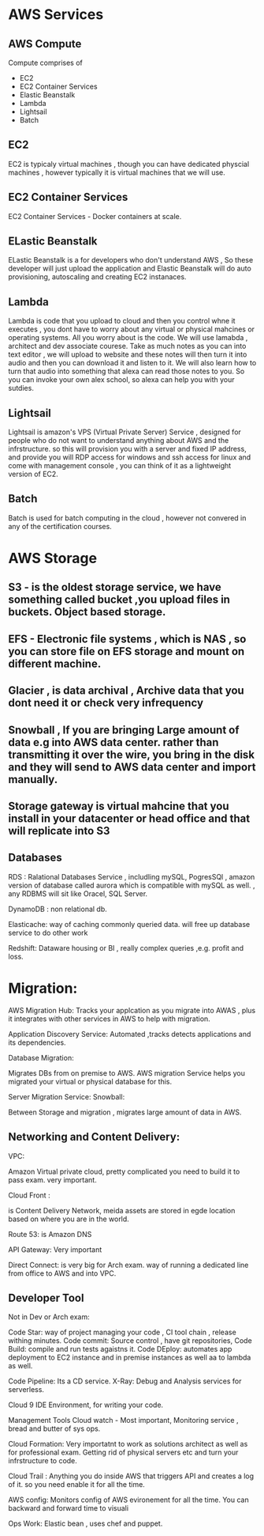 # AWS Services

## AWS Compute

Compute comprises of 

- EC2 
- EC2 Container Services
- Elastic Beanstalk
- Lambda
- Lightsail
- Batch


## EC2
   EC2 is typicaly virtual machines , though you can have dedicated physcial machines , however typically it is virtual machines that we will use.

## EC2 Container Services
EC2 Container Services - Docker containers at scale.


## ELastic Beanstalk 

ELastic Beanstalk is a for developers who don't understand AWS , So these developer will just upload the application and Elastic Beanstalk will do auto provisioning, autoscaling and creating EC2 instanaces.

## Lambda 
Lambda is code that you upload to cloud and then you control whne it executes , you dont have to worry about any virtual or physical mahcines or operating systems. All you worry about is the code.
We will use lamabda , architect and dev associate courese. Take as much notes as you can into text editor , we will upload to website and these notes will then turn it into audio and then you can download it and listen to it. We will also learn how to turn that audio into something that alexa can read those notes to you. So you can invoke your own alex school, so alexa can help you with your sutdies.

## Lightsail
Lightsail is amazon's VPS (Virtual Private Server) Service , designed for people who do not want to understand anything about AWS and the infrstructure. so this will provision you with a server and fixed IP address, and provide you will RDP access for windows and ssh access for linux and come with management console , you can think of it as a lightweight version of EC2.

## Batch
Batch is used for batch computing in the cloud , however not convered in any of the certification courses.



# AWS Storage 

## S3 - is the oldest storage service, we have something called bucket ,you upload files in buckets. Object based storage.
## EFS - Electronic file systems , which is NAS , so you can store file on EFS storage and mount on different machine.
## Glacier , is data archival , Archive data that you dont need it or check very infrequency
## Snowball , If you are bringing Large amount of data e.g into AWS data center. rather than transmitting it over the wire, you bring in the disk and  they will send to AWS data center and import manually.
## Storage gateway is virtual mahcine that you install in your datacenter or head office and that will replicate into S3


## Databases

RDS : 
Ralational Databases Service , includling mySQL, PogresSQl , amazon version of database called aurora which is compatible with mySQL as well.	, any RDBMS will sit like Oracel, SQL Server.

DynamoDB :
non relational db.

Elasticache:
way of caching commonly queried data. will free up database service to do other work

Redshift:
Dataware housing or BI , really complex queries ,e.g. profit and loss.


# Migration:

AWS Migration Hub:
Tracks your applcation as you migrate into AWAS , plus it integrates with other services in AWS to help with migration.

Application Discovery Service:
Automated ,tracks  detects applications and its dependencies.

Database Migration:

Migrates DBs from on premise to AWS.  AWS migration Service helps you migrated your virtual or physical database for this.

Server Migration Service:
Snowball:

Between Storage and migration , migrates large amount of data in AWS.

## Networking and Content Delivery:

VPC:

Amazon Virtual private cloud, pretty complicated you need to build it to pass exam. very important.

Cloud Front :

is Content Delivery Network, meida assets are stored in egde location based on where you are in the world.

Route 53:
is Amazon DNS

API Gateway:
Very important 

Direct Connect:
is very big for Arch exam. way of running a dedicated line from office to AWS and into VPC.



## Developer Tool

Not in Dev or Arch exam:

Code Star:
way of project managing your code , CI tool chain , release withing minutes.
Code commit:
Source control , have git repositories,
Code Build:
compile and run tests agaistns it.
Code DEploy:
automates app deployment to EC2 instance and in premise instances as well aa to lambda as well.

Code Pipeline:
Its a CD service.
X-Ray:
Debug and Analysis services for serverless.


Cloud 9
IDE Environment, for writing your code.


Management Tools
Cloud watch - Most important, Monitoring service , bread and butter of sys ops.

Cloud Formation:
Very importatnt to work as solutions architect as well as for professional exam. Getting rid of physical servers etc  and turn your infrstructure to code.

Cloud Trail : 
Anything you do inside AWS that triggers API and creates a log of it. so you need enable it for all the time.

AWS config:
Monitors config of AWS evironement for all the time. You can backward and forward time to visuali

Ops Work:
Elastic bean , uses chef and puppet. 	



